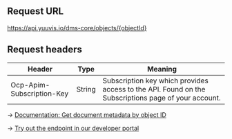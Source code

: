 ## Request URL
https://api.yuuvis.io/dms-core/objects/{objectId}

## Request headers
| Header                    | Type   | Meaning                                                                                             |
|---------------------------|--------|-----------------------------------------------------------------------------------------------------|
| Ocp-Apim-Subscription-Key | String | Subscription key which provides access to the API. Found on the Subscriptions page of your account. |

&rarr; [Documentation: Get document metadata by object ID](https://github.com/yuuvis/Documentation/wiki/Retrieve-documents#RetrievingDocumentsviaCoreAPI-RetrievingDocumentsviaObjectID)

&rarr; [Try out the endpoint in our developer portal](https://developer.yuuvis.com/Apis/Endpoints/dms-core-api)
